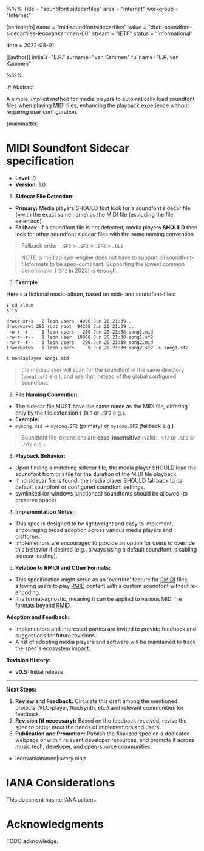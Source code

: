 %%%
Title = "soundfont sidecarfiles"
area = "Internet"
workgroup = "Internet"

[seriesInfo]
name = "midisoundfontsidecarfiles"
value = "draft-soundfont-sidecarfiles-leonvankammen-00"
stream = "IETF"
status = "informational"

date = 2022-08-01 

[[author]]
initials="L.R."
surname="van Kammen"
fullname="L.R. van Kammen"

%%%

<!-- for annotated version see: https://raw.githubusercontent.com/ietf-tools/rfcxml-templates-and-schemas/main/draft-rfcxml-general-template-annotated-00.xml -->

.# Abstract

A simple, implicit method for media players to automatically load soundfont files when playing MIDI files, enhancing the playback experience without requiring user configuration.

{mainmatter}

# MIDI Soundfont Sidecar specification

* **Level:** 0
* **Version:** 1.0

1. **Sidecar File Detection:**

- **Primary:** Media players SHOULD first look for a soundfont sidecar file (=with the exact same name) as the MIDI file (excluding the file extension).
- **Fallback:** If a soundfont file is not detected, media players **SHOULD** then look for other soundfont sidecar files with the same naming convention

> Fallback order: `.SF2` > `.SF3` > `.SFZ` > `.DLS`

> NOTE: a mediaplayer-engine does not have to support all soundfont-fileformats to be spec-compliant. Supporting the lowest common denominator (`.SF2` in 2025) is enough.

3. **Example**

Here's a fictional music-album, based on midi- and soundfont-files:

```
$ cd album 
$ ls

drwxr-xr-x   2 leon users  4096 Jun 20 21:39 .
drwxrwxrwt 295 root root  94208 Jun 20 21:39 ..
-rw-r--r--   1 leon users   200 Jun 20 21:38 song1.mid
-rw-r--r--   1 leon user  10000 Jun 20 21:38 song1.sf2
-rw-r--r--   1 leon users   200 Jun 20 21:38 song2.mid
lrwxrwxrwx   1 leon users     9 Jun 20 21:39 song2.sf2 -> song1.sf2

$ mediaplayer song1.mid
```

> the mediaplayer will scan for the soundfont in the same directory (`song1.sf2` e.g.), and use that instead of the global configured soundfont. 

2. **File Naming Convention:**

- The sidecar file MUST have the same name as the MIDI file, differing only by the file extension (`.DLS` or `.SF2` e.g.).
- **Example:**
 - `mysong.mid` → `mysong.SF2` (primary) or `mysong.SFZ` (fallback e.g.)

> Soundfont file-extensions are **case-insensitive** (valid: `.sf2` or `.SF2` or `.Sf2` e.g.)

3. **Playback Behavior:**

- Upon finding a matching sidecar file, the media player SHOULD load the soundfont from this file for the duration of the MIDI file playback.
- If no sidecar file is found, the media player SHOULD fall back to its default soundfont or configured soundfont settings.
- symlinked (or windows junctioned) soundfonts should be allowed (to preserve space)

4. **Implementation Notes:**

- This spec is designed to be lightweight and easy to implement, encouraging broad adoption across various media players and platforms.
- Implementors are encouraged to provide an option for users to override this behavior if desired (e.g., always using a default soundfont, disabling sidecar loading).

5. **Relation to RMIDI and Other Formats:**

- This specification might serve as an 'override' feature for [RMIDI](https://github.com/spessasus/sf2-rmidi-specification) files, allowing users to play [RMID](https://github.com/spessasus/sf2-rmidi-specification) content with a custom soundfont without re-encoding.
- It is format-agnostic, meaning it can be applied to various MIDI file formats beyond [RMID](https://github.com/spessasus/sf2-rmidi-specification).

**Adoption and Feedback:**

- Implementors and interested parties are invited to provide feedback and suggestions for future revisions.
- A list of adopting media players and software will be maintained to track the spec's ecosystem impact.

**Revision History:**

- **v0.5:** Initial release.

---

**Next Steps:**

1. **Review and Feedback:** Circulate this draft among the mentioned projects (VLC-player, fluidsynth, etc.) and relevant communities for feedback.
2. **Revision (if necessary):** Based on the feedback received, revise the spec to better meet the needs of implementors and users.
3. **Publication and Promotion:** Publish the finalized spec on a dedicated webpage or within relevant developer resources, and promote it across music tech, developer, and open-source communities.

* leonvankammen|isvery.ninja

# IANA Considerations

This document has no IANA actions.

# Acknowledgments

TODO acknowledge.
